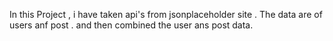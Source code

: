 In this Project , i have taken api's from jsonplaceholder site .
The data are of users anf post .
and then combined the user ans post data.
